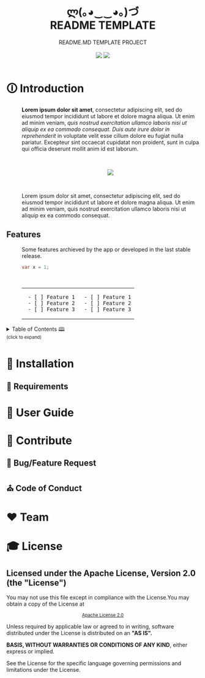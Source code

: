 <!-- HEADER -->
<header>
 <h1 align="center"><strong>ლ(｡◕‿‿◕｡)づ</strong><br/>README TEMPLATE</h1>
 <p align="center">README.MD TEMPLATE PROJECT<br/><br/>
  <!-- BADGET BUTTONS --> 
  <img src="https://img.shields.io/badge/Status-Development-lightgray.svg?style=flat" />
  <img src="https://img.shields.io/badge/License-Apache_2.0-orange.svg?style=flat" />
 </p>
</header>

<!-- INTRODUCTION -->
<dl><dt>
 
# 🛈 **Introduction**

</dt><dd>
 
**Lorem ipsum dolor sit amet**, consectetur adipiscing elit, sed do eiusmod tempor incididunt ut labore et dolore magna aliqua.
Ut enim ad minim veniam, *quis nostrud exercitation ullamco laboris nisi ut aliquip ex ea commodo consequat.
 Duis aute irure dolor in reprehenderit* in voluptate velit esse cillum dolore eu fugiat nulla pariatur.
Excepteur sint occaecat cupidatat non proident, sunt in culpa qui officia deserunt mollit anim id est laborum.

<br/><p align="center"><img src="http://via.placeholder.com/500x300"></img></p><br/>

Lorem ipsum dolor sit amet, consectetur adipiscing elit, sed do eiusmod tempor incididunt ut labore et dolore magna aliqua.
Ut enim ad minim veniam, quis nostrud exercitation ullamco laboris nisi ut aliquip ex ea commodo consequat.

</dd><dt>
 
## **Features**

</dt><dd>
 
Some features archieved by the app or developed in the last stable release.

```cs
var x = 1;
```
</details>

<br/>

<table align="center">
<tr width="100%">
<td width="50%" align="center">

```
 - [ ] Feature 1
 - [ ] Feature 2
 - [ ] Feature 3
 ```

</td>
<td width="50%" align="center">

```
 - [ ] Feature 1
 - [ ] Feature 2
 - [ ] Feature 3
```
</td>
</tr>
</table>


<!-- TABLE OF CONTENTS -->
</dd>
</dl>

<details><summary>Table of Contents 🕮<br/><sup>(click to expand)</sup></summary><p>

# **Table of Contents 🕮**  [a](link)

 - [Introduction](#-introduction)
  - [Features](#-features)
  - [Table of Contents](#-table-of-contents)
- [Installation](#-installation)
  - [Requirements](#-requirements)
  - [Install 
- [User Guide](#-user-guide)
- [Contribute](#-contribute)
  - [Bug/Feature Request](#-bug/feature-request)
- [Team](#️-team)
- [License](#-license)
---


</p></details>

<!-- INSTALLATION  -->
# 💾 **Installation**

## 🛒 **Requirements**

<!-- USERGUIDE -->
# 👷 **User Guide**

<!-- CONTRIBUTE -->
# 💎 **Contribute**

## 🐞 **Bug/Feature Request**

## ⛪ **Code of Conduct**

<!-- TEAM -->
# ❤️ **Team**

<!-- LICENSE -->
# 🎓 **License**
## **Licensed under the Apache License, Version 2.0 (the "License")** 
You may not use this file except in compliance with the License.You may obtain a copy of the License at

<p align="center"><sub><a href="http://www.apache.org/licenses/LICENSE-2.0">Apache License 2.0</a></sub></p>

Unless required by applicable law or agreed to in writing, software distributed under the License is distributed on an **"AS IS".**

**BASIS, WITHOUT WARRANTIES OR CONDITIONS OF ANY KIND**, either express or implied.

See the License for the specific language governing permissions and limitations under the License.

